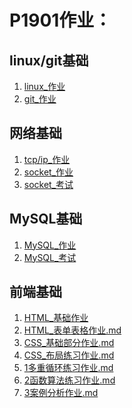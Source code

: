 # P1901作业：

## linux/git基础
1. <a href= "./linux_作业/linux_作业.md"> linux_作业</a>
2. <a href= "./git_作业/git_作业.md"> git_作业</a>

## 网络基础
1. <a href= "tcp_ip_proto_homework.md"> tcp/ip_作业</a>
2. <a href= "./socket_作业/3"> socket_作业</a>
3. <a href= "./socket_考试"> socket_考试</a>

## MySQL基础
1. <a href= "./MySQL_作业"> MySQL_作业</a>
2. <a href= "./MySQL_考试"> MySQL_考试</a>

## 前端基础
1. <a href= "./HTML_CSS_JS_作业/html基础作业1.md"> HTML_基础作业</a>
2. <a href= "./HTML_CSS_JS_作业/html表单表格作业.md"> HTML_表单表格作业.md</a>
3. <a href= "./HTML_CSS_JS_作业/CSS基础部分作业.md"> CSS_基础部分作业.md</a>
4. <a href= "./HTML_CSS_JS_作业/CSS布局练习作业.md"> CSS_布局练习作业.md</a>
5. <a href= "./HTML_CSS_JS_作业/1多重循环练习作业.md"> 1多重循环练习作业.md</a>
6.  <a href= "./HTML_CSS_JS_作业/2函数算法练习作业.md">2函数算法练习作业.md</a>
7.  <a href= "./HTML_CSS_JS_作业/3案例分析作业.md"> 3案例分析作业.md</a>
